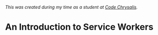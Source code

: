 _This was created during my time as a student at <a href="https://www.codechrysalis.io" target="_blank">Code Chrysalis</a>._

# An Introduction to Service Workers
